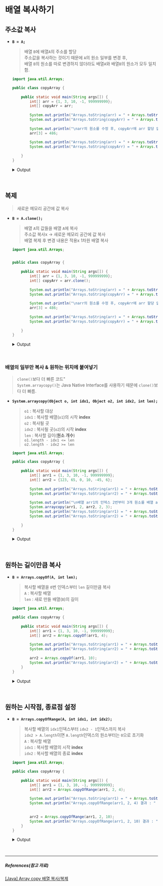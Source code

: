 # 배열 복사하기

## 주소값 복사
- **`B = A;`**
  > 배열 `B`에 배열`A`의 주소를 할당  
  > 주소값을 복사하는 것이기 때문에 `A`의 원소 일부를 변경 후,  
  > 배열 `B`의 원소를 따로 변경하지 않더라도 배열`A`와 배열`B`의 원소가 모두 일치함.
  
    ```java
    import java.util.Arrays;

    public class copyArray {
        
        public static void main(String args[]) {
            int[] arr = {1, 3, 10, -1, 999999999};
            int[] copyArr = arr;
            
            System.out.println("Arrays.toString(arr) = " + Arrays.toString(arr));
            System.out.println("Arrays.toString(copyArr) = " + Arrays.toString(copyArr));
            
            System.out.println("\narr의 원소를 수정 후, copyArr에 arr 할당 없이 출력");
            arr[3] = 486;
            
            System.out.println("Arrays.toString(arr) = " + Arrays.toString(arr));
            System.out.println("Arrays.toString(copyArr) = " + Arrays.toString(copyArr));
     
        }
    }
    ```
    <details>
      <summary>Output</summary>
    
      ```
      Arrays.toString(arr) = [1, 3, 10, -1, 999999999]
      Arrays.toString(copyArr) = [1, 3, 10, -1, 999999999]
      
      arr의 원소를 수정 후, copyArr에 arr 할당 없이 출력
      Arrays.toString(arr) = [1, 3, 10, 486, 999999999]
      Arrays.toString(copyArr) = [1, 3, 10, 486, 999999999]
      ```
      ***`B = A;` 코드 실행 결과, 배열이 같아진 것을 확인할 수 있다.  
      주소값을 복사한 것이므로  
      배열값 일부를 변경해도 다시 할당 없이 계속 같은 배열인 것을 확인할 수 있다.***
    </details>

<br>

## 복제
  > 새로운 메모리 공간에 값 복사

- **`B = A.clone();`**
  > 배열 `A`의 값들을 배열 `A`에 복사  
  > 주소값 복사x → 새로운 메모리 공간에 값 복사  
  > 배열 복제 후 변경 내용은 적용x
  > 1차원 배열 복사
  
  ```java
  import java.util.Arrays;
  
  
  public class copyArray {
      
      public static void main(String args[]) {
          int[] arr = {1, 3, 10, -1, 999999999};
          int[] copyArr = arr.clone();
          
          System.out.println("Arrays.toString(arr) = " + Arrays.toString(arr));
          System.out.println("Arrays.toString(copyArr) = " + Arrays.toString(copyArr));
          
          System.out.println("\narr의 원소를 수정 후, copyArr에 arr 할당 없이 출력");
          arr[3] = 486;
          
          System.out.println("Arrays.toString(arr) = " + Arrays.toString(arr));
          System.out.println("Arrays.toString(copyArr) = " + Arrays.toString(copyArr));
   
      }
  }
  ```
  <details>
      <summary>Output</summary>
  
      ```
      Arrays.toString(arr) = [1, 3, 10, -1, 999999999]
      Arrays.toString(copyArr) = [1, 3, 10, -1, 999999999]
      
      arr의 원소를 수정 후, copyArr에 arr 할당 없이 출력
      Arrays.toString(arr) = [1, 3, 10, 486, 999999999]
      Arrays.toString(copyArr) = [1, 3, 10, -1, 999999999]
      ```
      ***`clone()`메서드 사용 결과, 두 배열 값이 같아진 것을 확인할 수 있다.  
      하지만, 새로운 메모리 공간에 값을 복사한 것이므로  
      한쪽 배열을 수정한 결과가 다른 배열에 적용되지는 않는다.
      두 배열을 같게 만들고 싶으면 다시 배열을 복사해 주어야 함.***
  </details>
<Br>

### 배열의 일부만 복사 & 원하는 위치에 붙여넣기
  > `clone()`보다 더 빠른 코드"  
  > `System.arraycopy()`는 Java Native Interface를 사용하기 때문에 `clone()`보다 더 빠름.

  - **`System.arraycopy(Object o, int idx1, Object o2, int idx2, int len);`**
    > `o1` : 복사할 대상  
    > `idx1` : 복사할 배열(`o1`)의 시작 **index**  
    > `o2` : 복사될 곳  
    > `idx2` : 복사될 곳(`o2`)의 시작 **index**  
    > `len` : 복사할 길이(**원소 개수**)  
              `o1.length - idx1 <= len`  
              `o2.length - idx2 >= len`
      ```java
      import java.util.Arrays;

      public class copyArray {
          
          public static void main(String args[]) {
              int[] arr1 = {1, 3, 10, -1, 999999999};
              int[] arr2 = {123, 65, 0, 10, -45, 6};
              
              System.out.println("Arrays.toString(arr1) = " + Arrays.toString(arr1));
              System.out.println("Arrays.toString(arr2) = " + Arrays.toString(arr2));
              
              System.out.println("\n배열 arr1의 인덱스 2번부터 3개 원소를 배열 arr2의 2번 인덱스를 시작 인덱스로 복사");
              System.arraycopy(arr1, 2, arr2, 2, 3);
              System.out.println("Arrays.toString(arr1) = " + Arrays.toString(arr1));
              System.out.println("Arrays.toString(arr2) = " + Arrays.toString(arr2));
              
          }
      }
      ```
      <details>
          <summary>Output</summary>
      
          ```
          Arrays.toString(arr1) = [1, 3, 10, -1, 999999999]
          Arrays.toString(arr2) = [123, 65, 0, 10, -45, 6]
          
          배열 arr1의 인덱스 2번부터 3개 원소를 배열 arr2의 2번 인덱스를 시작 인덱스로 복사
          Arrays.toString(arr1) = [1, 3, 10, -1, 999999999]
          Arrays.toString(arr2) = [123, 65, 10, -1, 999999999, 6]
          ```
      </details>
<Br>

## 원하는 길이만큼 복사
- **`B = Arrays.copyOf(A, int len);`**
  > 복사할 배열을 `0`번 인덱스부터 `len` 길이만큼 복사  
  > `A` : 복사할 배열  
  > `len` : 새로 만들 배열(`B`)의 길이  

  ```java
  import java.util.Arrays;
  
  public class copyArray {
      
      public static void main(String args[]) {
          int[] arr1 = {1, 3, 10, -1, 999999999};
          int[] arr2 = Arrays.copyOf(arr1, 4);
          
          System.out.println("Arrays.toString(arr1) = " + Arrays.toString(arr1));
          System.out.println("Arrays.toString(arr2) = " + Arrays.toString(arr2));
          
          arr2 = Arrays.copyOf(arr1, 10);
          System.out.println("Arrays.toString(arr2) = " + Arrays.toString(arr2));
      }
  }
  ```
  <details>
      <summary>Output</summary>
  
      ```
      Arrays.toString(arr1) = [1, 3, 10, -1, 999999999]
      Arrays.toString(arr2) = [1, 3, 10, -1]
      Arrays.toString(arr2) = [1, 3, 10, -1, 999999999, 0, 0, 0, 0, 0]
      ```
      ***배열 길이를 복사할 배열의 길이보다 길게 주면 복사할 배열 길이보다 긴 뒷부분 인덱스의 값은 `0`으로 채움***
  </details>

<br>

## 원하는 시작점, 종료점 설정
- **`B = Arrays.copyOfRange(A, int idx1, int idx2);`**
  > 복사할 배열의 `idx1`인덱스부터 `idx2 - 1`인덱스까지 복사  
  > `idx2 > A.length`이면 `A.length`인덱스의 원소부터는 `0`으로 초기화  
  > `A` : 복사할 배열  
  > `idx1` : 복사할 배열의 시작 **index**  
  > `idx2` : 복사할 배열의 종료 **index**

    ```java
    import java.util.Arrays;

    public class copyArray {
        
        public static void main(String args[]) {
            int[] arr1 = {1, 3, 10, -1, 999999999};
            int[] arr2 = Arrays.copyOfRange(arr1, 2, 4);
            
            System.out.println("Arrays.toString(arr1) = " + Arrays.toString(arr1));
            System.out.println("Arrays.copyOfRange(arr1, 2, 4) 결과 : " + Arrays.toString(arr2));
            
            
            arr2 = Arrays.copyOfRange(arr1, 2, 10);
            System.out.println("Arrays.copyOfRange(arr1, 2, 10) 결과 : " + Arrays.toString(arr2));
        }
    }
    ```
    <details>
        <summary>Output</summary>
    
        ```
        Arrays.toString(arr1) = [1, 3, 10, -1, 999999999]
        Arrays.copyOfRange(arr1, 2, 4) 결과 : [10, -1]
        Arrays.copyOfRange(arr1, 2, 10) 결과 : [10, -1, 999999999, 0, 0, 0, 0, 0]
        ```
    </details>

<Br>

---
##### References(참고 자료)
[[Java] Array copy 배열 복사/복제](https://owlyr.tistory.com/17)
